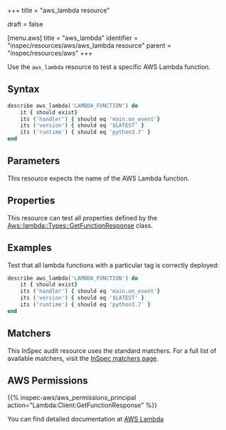 +++
title = "aws_lambda resource"

draft = false


[menu.aws]
title = "aws_lambda"
identifier = "inspec/resources/aws/aws_lambda resource"
parent = "inspec/resources/aws"
+++

Use the `aws_lambda` resource to test a specific AWS Lambda function.

## Syntax

```ruby
describe aws_lambda('LAMBDA_FUNCTION') do
    it { should exist}
    its ('handler') { should eq 'main.on_event'}
    its ('version') { should eq '$LATEST' }
    its ('runtime') { should eq 'python3.7' }
end
```

## Parameters

This resource expects the name of the AWS Lambda function.

## Properties

This resource can test all properties defined by the [Aws::lambda::Types::GetFunctionResponse](https://docs.aws.amazon.com/sdk-for-ruby/v3/api/Aws/Lambda/Types/GetFunctionResponse.html) class.

## Examples

Test that all lambda functions with a particular tag is correctly deployed:

```ruby
describe aws_lambda('LAMBDA_FUNCTION') do
    it { should exist}
    its ('handler') { should eq 'main.on_event'}
    its ('version') { should eq '$LATEST' }
    its ('runtime') { should eq 'python3.7' }
end
```

## Matchers

This InSpec audit resource uses the standard matchers. For a full list of available matchers, visit the [InSpec matchers page](https://www.inspec.io/docs/reference/matchers/).

## AWS Permissions

{{% inspec-aws/aws_permissions_principal action="Lambda:Client:GetFunctionResponse" %}}

You can find detailed documentation at [AWS Lambda](https://docs.aws.amazon.com/lambda/latest/dg/lambda-api-permissions-ref.html)
